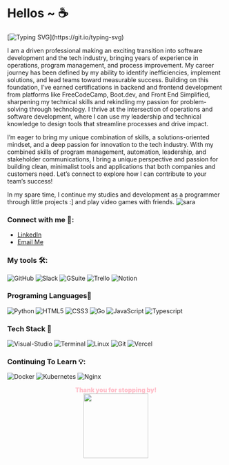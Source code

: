 # Hellos ~ ☕

[![Typing SVG](https://readme-typing-svg.herokuapp.com?font=Fira+Code&size=23&pause=1000&color=806967&height=50&lines=Welcome+to+my+gitHub+page!)](https://git.io/typing-svg)

I am a driven professional making an exciting transition into software development and the tech industry, bringing years of experience in operations, program management, and process improvement. My career journey has been defined by my ability to identify inefficiencies, implement solutions, and lead teams toward measurable success. Building on this foundation, I’ve earned certifications in backend and frontend development from platforms like FreeCodeCamp, Boot.dev, and Front End Simplified, sharpening my technical skills and rekindling my passion for problem-solving through technology. I thrive at the intersection of operations and software development, where I can use my leadership and technical knowledge to design tools that streamline processes and drive impact.

I’m eager to bring my unique combination of skills, a solutions-oriented mindset, and a deep passion for innovation to the tech industry. With my combined skills of program management, automation, leadership, and stakeholder communications, I bring a unique perspective and passion for building clean, minimalist tools and applications that both companies and customers need. Let’s connect to explore how I can contribute to your team’s success!


In my spare time, I continue my studies and development as a programmer through little projects :] and play video games with friends.
![sara](https://komarev.com/ghpvc/?username=cattelia&color=yellow)
### Connect with me 📱: 
 
- [LinkedIn](https://www.linkedin.com/in/seilenstine/)
- [Email Me](mailto:sara.eilenstine@gmail.com)

### My tools 🛠️:
![GitHub](https://img.shields.io/badge/GitHub-9A59B5?style=for-the-badge&logo=github&logoColor=white)
![Slack](https://img.shields.io/badge/Slack-E10098?style=for-the-badge&logo=slack&logoColor=white)
![GSuite](https://img.shields.io/badge/GSuite-ff1616?style=for-the-badge&logo=google&logoColor=white)
![Trello](https://img.shields.io/badge/Trello-039BE5?style=for-the-badge&logo=Trello&logoColor=white)
![Notion](https://img.shields.io/badge/Notion-%23000000.svg?style=for-the-badge&logo=notion&logoColor=white)

### Programing Languages👾

![Python](https://img.shields.io/badge/Python-14354C?style=for-the-badge&logo=python&logoColor=white)
![HTML5](https://img.shields.io/badge/HTML-FA7343?style=for-the-badge&logo=html5&logoColor=white)
![CSS3](https://img.shields.io/badge/CSS-039BE5?style=for-the-badge&logo=css3&logoColor=white)
![Go](https://img.shields.io/badge/Go-239120?style=for-the-badge&logo=go&logoColor=white)
![JavaScript](https://img.shields.io/badge/JavaScript-F7DF1E?style=for-the-badge&logo=javascript&logoColor=black)
![Typescript](https://img.shields.io/badge/Typescript-039BE5?style=for-the-badge&logo=Typescript&logoColor=white)

### Tech Stack 🧰

![Visual-Studio](https://img.shields.io/badge/-Visual_Studio_Code-311C87?style=for-the-badge&logo=studio)
![Terminal](https://img.shields.io/badge/Terminal-000000?style=for-the-badge&logo=zsh&logoColor=white)
![Linux](https://img.shields.io/badge/Linux-14354C?style=for-the-badge&logo=Linux&logoColor=white)
![Git](https://img.shields.io/badge/git-%23F24E1E.svg?style=for-the-badge&logo=git&logoColor=white)
![Vercel](https://img.shields.io/badge/Vercel-000000?style=for-the-badge&logo=vercel&logoColor=white)

### Continuing To Learn 💡:

![Docker](https://img.shields.io/badge/Docker-039BE5?style=for-the-badge&logo=Docker&logoColor=white)
![Kubernetes](https://img.shields.io/badge/Kubernetes-039BE5?style=for-the-badge&logo=Kubernetes&logoColor=white)
![Nginx](https://img.shields.io/badge/Nginx-239120?style=for-the-badge&logo=nginx&logoColor=white)

<div align="center">
  <div align="center">
<span style="color:pink; font-weight: 900;"> Thank you for stopping by!</span>
</div>
  <img src="https://github.com/cattelia/cattelia.github.io/assets/16729225/324cfaa2-154e-4d38-93c0-444d9aa5e8bc"; img style="width: 150px;">
</div>
